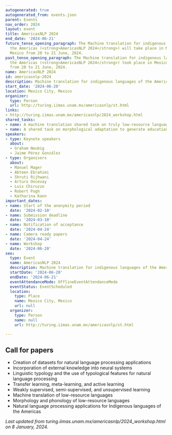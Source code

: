 ```yaml
---
autogenerated: true
autogenerated_from: events.json
parent: Events
nav_order: 2024
layout: event
title: AmericasNLP 2024
end_date: '2024-06-21'
future_tense_opening_paragraph: The Machine translation for indigenous languages of
  the Americas (<strong>AmericasNLP 2024</strong>) will take place in Mexico City,
  Mexico from 20 to 21 June, 2024.
past_tense_opening_paragraph: The Machine translation for indigenous languages of
  the Americas (<strong>AmericasNLP 2024</strong>) took place in Mexico City, Mexico
  from 20 to 21 June, 2024.
name: AmericasNLP 2024
id: americasnlp-2024
description: Machine translation for indigenous languages of the Americas
start_date: '2024-06-20'
location: Mexico City, Mexico
organizer:
  type: Person
  url: http://turing.iimas.unam.mx/americasnlp/st.html
links:
- http://turing.iimas.unam.mx/americasnlp/2024_workshop.html
shared_tasks:
- name: A machine translation shared task on truly low-resource languages.
- name: A shared task on morphological adaptation to generate educational examples.
speakers:
- type: Keynote speakers
  about:
  - Graham Neubig
  - Jaime Pérez González
- type: Organisers
  about:
  - Manuel Mager
  - Abteen Ebrahimi
  - Shruti Rijhwani
  - Arturo Oncevay
  - Luis Chiruzzo
  - Robert Pugh
  - Katharina Kann
important_dates:
- name: Start of the anonymity period
  date: '2024-02-10'
- name: Submission deadline
  date: '2024-03-10'
- name: Notification of acceptance
  date: '2024-04-24'
- name: Camera ready papers
  date: '2024-04-24'
- name: Workshop
  date: '2024-06-20'
seo:
  type: Event
  name: AmericasNLP 2024
  description: Machine translation for indigenous languages of the Americas
  startDate: '2024-06-20'
  endDate: '2024-06-21'
  eventAttendanceMode: OfflineEventAttendanceMode
  eventStatus: EventScheduled
  location:
    type: Place
    name: Mexico City, Mexico
    url: null
  organizer:
    type: Person
    name: null
    url: http://turing.iimas.unam.mx/americasnlp/st.html

---
```

## Call for papers

- Creation of datasets for natural language processing applications
- Incorporation of external knowledge into neural systems
- Linguistic typology and the use of typological features for natural language processing
- Transfer learning, meta-learning, and active learning
- Weakly supervised, semi-supervised, and unsupervised learning
- Machine translation of low-resource languages
- Morphology and phonology of low-resource languages
- Natural language processing applications for Indigenous languages of the Americas 

*Last updated from turing.iimas.unam.mx/americasnlp/2024_workshop.html on 8 January, 2024.*
